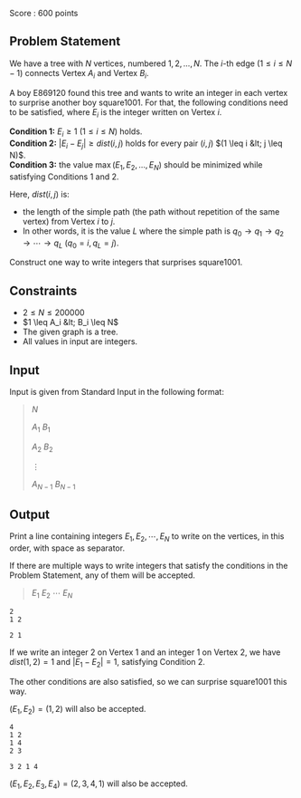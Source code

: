 Score : $600$ points

## Problem Statement

We have a tree with $N$ vertices, numbered $1, 2, \dots, N$. The $i$-th edge $(1 \leq i \leq N-1)$ connects Vertex $A_i$ and Vertex $B_i$.

A boy E869120 found this tree and wants to write an integer in each vertex to surprise another boy square1001. For that, the following conditions need to be satisfied, where $E_i$ is the integer written on Vertex $i$.

**Condition 1:** $E_i \geq 1$ $(1 \leq i \leq N)$ holds.<br>
**Condition 2:** $|E_i - E_j| \geq dist(i, j)$ holds for every pair $(i, j)$ $(1 \leq i &lt; j \leq N)$.<br>
**Condition 3:** the value $\max(E_1, E_2, \dots, E_N)$ should be minimized while satisfying Conditions 1 and 2.

Here, $dist(i, j)$ is:

- the length of the simple path (the path without repetition of the same vertex) from Vertex $i$ to $j$.
- In other words, it is the value $L$ where the simple path is $q_0 \to q_1 \to q_2 \to \cdots \to q_L$ ($q_0 = i, q_L = j$).

Construct one way to write integers that surprises square1001.

## Constraints

- $2 \leq N \leq 200000$
- $1 \leq A_i &lt; B_i \leq N$
- The given graph is a tree.
- All values in input are integers.

## Input

Input is given from Standard Input in the following format:

> $N$
> 
> $A_1$ $B_1$
> 
> $A_2$ $B_2$
> 
> $\vdots$
> 
> $A_{N-1}$ $B_{N-1}$

## Output

Print a line containing integers $E_1, E_2, \cdots, E_N$ to write on the vertices, in this order, with space as separator.

If there are multiple ways to write integers that satisfy the conditions in the Problem Statement, any of them will be accepted.

> $E_1$ $E_2$ $\cdots$ $E_{N}$

```input1
2
1 2
```

```output1
2 1
```

If we write an integer $2$ on Vertex $1$ and an integer $1$ on Vertex $2$, we have $dist(1, 2) = 1$ and $|E_1 - E_2| = 1$, satisfying Condition 2.

The other conditions are also satisfied, so we can surprise square1001 this way. 

$(E_1, E_2) = (1, 2)$ will also be accepted.

```input2
4
1 2
1 4
2 3
```

```output2
3 2 1 4
```

$(E_1, E_2, E_3, E_4) = (2, 3, 4, 1)$ will also be accepted.